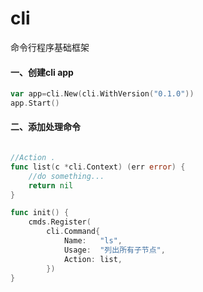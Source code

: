 # cli
命令行程序基础框架


#### 一、创建cli app
```go
var app=cli.New(cli.WithVersion("0.1.0"))
app.Start()

```

#### 二、添加处理命令

```go

//Action .
func list(c *cli.Context) (err error) {
	//do something...
	return nil
}

func init() {
	cmds.Register(
		cli.Command{
			Name:   "ls",
			Usage:  "列出所有子节点",
			Action: list,
		})
}
```
